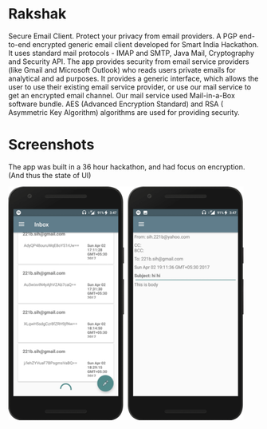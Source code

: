 # Rakshak
Secure Email Client. Protect your privacy from email providers. A PGP end-to-end encrypted generic email client developed for Smart India Hackathon. It uses standard mail protocols - IMAP and SMTP, Java Mail, Cryptography and Security API. The app provides security from email service providers (like Gmail and Microsoft Outlook) who reads users private emails for analytical and ad purposes. It provides a generic interface, which allows the user to use their existing email service provider, or use our mail service to get an encrypted email channel. Our mail service used Mail-in-a-Box software bundle. AES (Advanced Encryption Standard) and RSA ( Asymmetric Key Algorithm) algorithms are used for providing security.

# Screenshots
The app was built in a 36 hour hackathon, and had focus on encryption. (And thus the state of UI)


![Rakshak App](https://github.com/GauravChaddha1996/Rakshak/blob/master/rakshak2.png)
